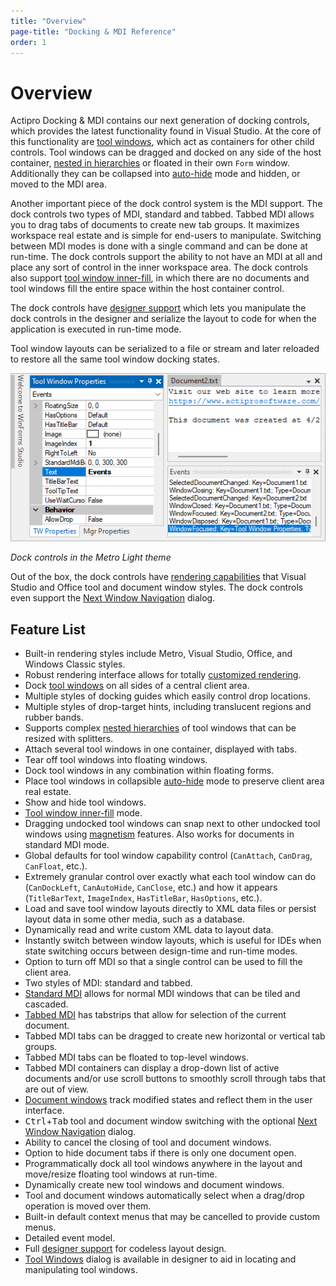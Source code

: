 ```yaml
---
title: "Overview"
page-title: "Docking & MDI Reference"
order: 1
---
```

# Overview

Actipro Docking & MDI contains our next generation of docking controls, which provides the latest functionality found in Visual Studio.  At the core of this functionality are [tool windows](tool-windows.md), which act as containers for other child controls.  Tool windows can be dragged and docked on any side of the host container, [nested in hierarchies](complex-hierarchies.md) or floated in their own `Form` window.  Additionally they can be collapsed into [auto-hide](auto-hide.md) mode and hidden, or moved to the MDI area.

Another important piece of the dock control system is the MDI support.  The dock controls two types of MDI, standard and tabbed.  Tabbed MDI allows you to drag tabs of documents to create new tab groups.  It maximizes workspace real estate and is simple for end-users to manipulate.  Switching between MDI modes is done with a single command and can be done at run-time.  The dock controls support the ability to not have an MDI at all and place any sort of control in the inner workspace area.  The dock controls also support [tool window inner-fill](tool-window-inner-fill.md), in which there are no documents and tool windows fill the entire space within the host container control.

The dock controls have [designer support](designer-support.md) which lets you manipulate the dock controls in the designer and serialize the layout to code for when the application is executed in run-time mode.

Tool window layouts can be serialized to a file or stream and later reloaded to restore all the same tool window docking states.

![Screenshot](images/dock-controls-metro-light.png)

*Dock controls in the Metro Light theme*

Out of the box, the dock controls have [rendering capabilities](extensible-rendering.md) that Visual Studio and Office tool and document window styles.  The dock controls even support the [Next Window Navigation](next-window-navigation.md) dialog.

## Feature List

- Built-in rendering styles include Metro, Visual Studio, Office, and Windows Classic styles.
- Robust rendering interface allows for totally [customized rendering](extensible-rendering.md).
- Dock [tool windows](tool-windows.md) on all sides of a central client area.
- Multiple styles of docking guides which easily control drop locations.
- Multiple styles of drop-target hints, including translucent regions and rubber bands.
- Supports complex [nested hierarchies](complex-hierarchies.md) of tool windows that can be resized with splitters.
- Attach several tool windows in one container, displayed with tabs.
- Tear off tool windows into floating windows.
- Dock tool windows in any combination within floating forms.
- Place tool windows in collapsible [auto-hide](auto-hide.md) mode to preserve client area real estate.
- Show and hide tool windows.
- [Tool window inner-fill](tool-window-inner-fill.md) mode.
- Dragging undocked tool windows can snap next to other undocked tool windows using [magnetism](magnetism.md) features.  Also works for documents in standard MDI mode.
- Global defaults for tool window capability control (`CanAttach`, `CanDrag`, `CanFloat`, etc.).
- Extremely granular control over exactly what each tool window can do (`CanDockLeft`, `CanAutoHide`, `CanClose`, etc.) and how it appears (`TitleBarText`, `ImageIndex`, `HasTitleBar`, `HasOptions`, etc.).
- Load and save tool window layouts directly to XML data files or persist layout data in some other media, such as a database.
- Dynamically read and write custom XML data to layout data.
- Instantly switch between window layouts, which is useful for IDEs when state switching occurs between design-time and run-time modes.
- Option to turn off MDI so that a single control can be used to fill the client area.
- Two styles of MDI: standard and tabbed.
- [Standard MDI](standard-mdi.md) allows for normal MDI windows that can be tiled and cascaded.
- [Tabbed MDI](tabbed-mdi.md) has tabstrips that allow for selection of the current document.
- Tabbed MDI tabs can be dragged to create new horizontal or vertical tab groups.
- Tabbed MDI tabs can be floated to top-level windows.
- Tabbed MDI containers can display a drop-down list of active documents and/or use scroll buttons to smoothly scroll through tabs that are out of view.
- [Document windows](document-windows.md) track modified states and reflect them in the user interface.
- <kbd>Ctrl</kbd>+<kbd>Tab</kbd> tool and document window switching with the optional [Next Window Navigation](next-window-navigation.md) dialog.
- Ability to cancel the closing of tool and document windows.
- Option to hide document tabs if there is only one document open.
- Programmatically dock all tool windows anywhere in the layout and move/resize floating tool windows at run-time.
- Dynamically create new tool windows and document windows.
- Tool and document windows automatically select when a drag/drop operation is moved over them.
- Built-in default context menus that may be cancelled to provide custom menus.
- Detailed event model.
- Full [designer support](designer-support.md) for codeless layout design.
- [Tool Windows](designer-support.md) dialog is available in designer to aid in locating and manipulating tool windows.
